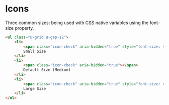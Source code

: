 # Icons

Three common sizes: being used with CSS native variables using the font-size property.


```html
<ul class="u-grid u-gap-12">
    <li>
        <span class="icon-check" aria-hidden="true" style="font-size: var(--icon-size-small);"></span>
        Small Size
    </li>
    <li>
        <span class="icon-check" aria-hidden="true"></span>
        Default Size (Medium)
    </li>
    <li>
        <span class="icon-check" aria-hidden="true" style="font-size: var(--icon-size-large);"></span>
        Large Size
    </li>
</ul>
```